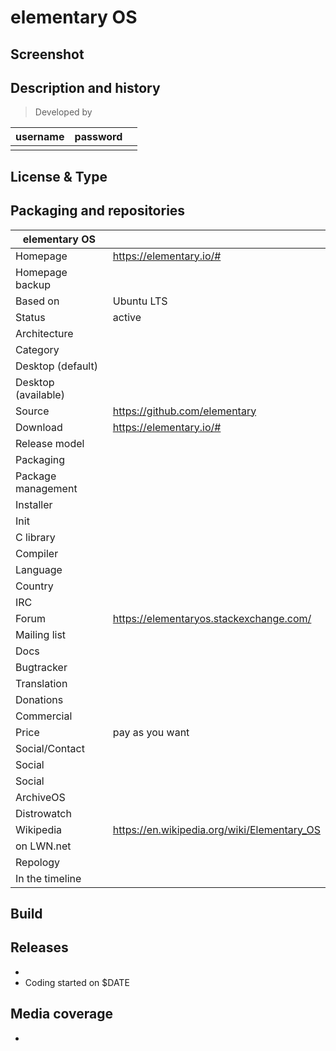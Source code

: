 # elementary OS

## Screenshot


## Description and history

>

> Developed by

| username | password |  |
|----------|----------|--|
|  |  |  |


## License & Type

>


## Packaging and repositories 


| elementary OS |                  |
|-----------------------|--|
| Homepage              | <https://elementary.io/#> |
| Homepage backup       |  |
| Based on              | Ubuntu LTS |
| Status                | active |
| Architecture          |  |
| Category              |  |
| Desktop (default)     |  |
| Desktop (available)   |  |
| Source                | <https://github.com/elementary> |
| Download              | <https://elementary.io/#> |
| Release model         |  |
| Packaging             |  |
| Package management    |  |
| Installer             |  |
| Init                  |  |
| C library             |  |
| Compiler              |  |
| Language              |  |
| Country               |  |
| IRC                   |  |
| Forum                 | <https://elementaryos.stackexchange.com/> |
| Mailing list          |  |
| Docs                  |  |
| Bugtracker            |  |
| Translation           |  |
| Donations             |  |
| Commercial            |  |
| Price                 | pay as you want |
| Social/Contact        |  |
| Social                |  |
| Social                |  |
| ArchiveOS             |  |
| Distrowatch           |  |
| Wikipedia             | <https://en.wikipedia.org/wiki/Elementary_OS> |
| on LWN.net            |  |
| Repology              |  |
| In the timeline       |  |


## Build

>


## Releases

* 
* Coding started on $DATE


## Media coverage

* 
